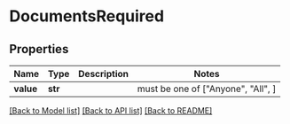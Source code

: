 # DocumentsRequired


## Properties
Name | Type | Description | Notes
------------ | ------------- | ------------- | -------------
**value** | **str** |  |  must be one of ["Anyone", "All", ]

[[Back to Model list]](../README.md#documentation-for-models) [[Back to API list]](../README.md#documentation-for-api-endpoints) [[Back to README]](../README.md)


